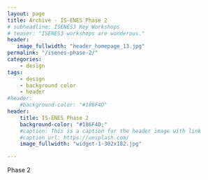 ```yaml
---
layout: page
title: Archive - IS-ENES Phase 2
# subheadline: ISENES3 Key Workshops
# teaser: "ISENES3 workshops are wonderous."
header:
   image_fullwidth: "header_homepage_13.jpg"
permalink: "/isenes-phase-2/"
categories:
    - design
tags:
    - design
    - background color
    - header
#header:
    #background-color: "#186F4D"
header:
    title: IS-ENES Phase 2
    background-color: "#186F4D;"
    #caption: This is a caption for the header image with link
    #caption_url: https://unsplash.com/
    image_fullwidth: "widget-1-302x182.jpg"

---
```


Phase 2
